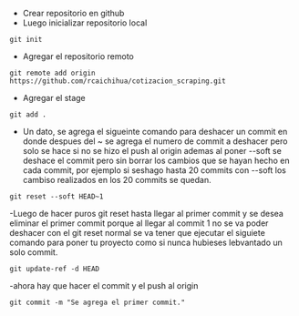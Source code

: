 - Crear repositorio en github
- Luego inicializar repositorio local

```
git init
```

- Agregar el repositorio remoto

```
git remote add origin https://github.com/rcaichihua/cotizacion_scraping.git
```

- Agregar el stage

```
git add .
```

- Un dato, se agrega el sigueinte comando para deshacer un commit en donde despues del ~ se agrega el numero de commit a deshacer pero solo se hace si no se hizo el push al origin ademas al poner --soft se deshace el commit pero sin borrar los cambios que se hayan hecho en cada commit, por ejemplo si seshago hasta 20 commits con --soft los cambiso realizados en los 20 commits se quedan.

```
git reset --soft HEAD~1
```

-Luego de hacer puros git reset hasta llegar al primer commit y se desea eliminar el primer commit porque al llegar al commit 1 no se va poder deshacer con el git reset normal se va tener que ejecutar el siguiete comando para poner tu proyecto como si nunca hubieses lebvantado un solo commit.

```
git update-ref -d HEAD
```

-ahora hay que hacer el commit y el push al origin

```
git commit -m "Se agrega el primer commit."
```
